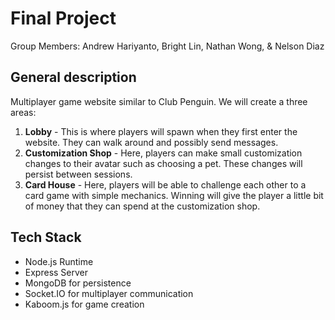 # Final Project
Group Members: Andrew Hariyanto, Bright Lin, Nathan Wong, & Nelson Diaz

## General description
Multiplayer game website similar to Club Penguin. We will create a three areas:
1. **Lobby** - This is where players will spawn when they first enter the website. They can walk around and possibly send messages.
2. **Customization Shop** - Here, players can make small customization changes to their avatar such as choosing a pet. These changes will persist between sessions.
3. **Card House** - Here, players will be able to challenge each other to a card game with simple mechanics. Winning will give the player a little bit of money that they can spend at the customization shop.

## Tech Stack
- Node.js Runtime
- Express Server
- MongoDB for persistence
- Socket.IO for multiplayer communication
- Kaboom.js for game creation